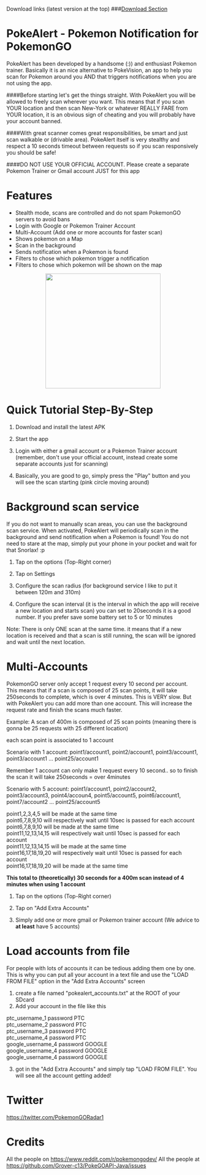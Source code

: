 Download links (latest version at the top) 
###[Download Section](https://github.com/PokeAlert/PokeAlert/releases)

# PokeAlert - Pokemon Notification for PokemonGO 
PokeAlert has been developed by a handsome (:)) and enthusiast Pokemon trainer. Basically it is an nice alternative to PokeVision, an app to help you scan for Pokemon around you AND that triggers notifications when you are not using the app.

####Before starting let's get the things straight. With PokeAlert you will be allowed to freely scan wherever you want. This means that if you scan YOUR location and then scan New-York or whatever REALLY FARE from YOUR location, it is an obvious sign of cheating and you will probably have your account banned.

####With great scanner comes great responsibilities, be smart and just scan walkable or (drivable area). PokeAlert itself is very stealthy and respect a 10 seconds timeout between requests so if you scan responsively you should be safe!

####DO NOT USE YOUR OFFICIAL ACCOUNT. Please create a separate Pokemon Trainer or Gmail account JUST for this app

# Features
- Stealth mode, scans are controlled and do not spam PokemonGO servers to avoid bans
- Login with Google or Pokemon Trainer Account
- Multi-Account (Add one or more accounts for faster scan)
- Shows pokemon on a Map
- Scan in the background
- Sends notification when a Pokemon is found
- Filters to chose which pokemon trigger a notification
- Filters to chose which pokemon will be shown on the map


<p align="center">
  <img src="http://i.imgur.com/MgmooCR.png" width="300"/>
</p>


# Quick Tutorial Step-By-Step
1) Download and install the latest APK

2) Start the app

3) Login with either a gmail account or a Pokemon Trainer account (remember, don't use your official account, instead create some separate accounts just for scanning)

4) Basically, you are good to go, simply press the "Play" button and you will see the scan starting (pink circle moving around)


# Background scan service
If you do not want to manually scan areas, you can use the background scan service. When activated, PokeAlert will periodically scan in the background and send notification when a Pokemon is found! You do not need to stare at the map, simply put your phone in your pocket and wait for that Snorlax! :p

1) Tap on the options (Top-Right corner)

2) Tap on Settings

3) Configure the scan radius (for background service I like to put it between 120m and 310m)

4) Configure the scan interval (it is the interval in which the app will receive a new location and starts scan) you can set to 20seconds it is a good number. If you prefer save some battery set to 5 or 10 minutes

Note: There is only ONE scan at the same time. it means that if a new location is received and that a scan is still running, the scan will be ignored and wait until the next location.


# Multi-Accounts
PokemonGO server only accept 1 request every 10 second per account. 
This means that if a scan is composed of 25 scan points, it will take 250seconds to complete, which is over 4 minutes. This is VERY slow. But with PokeAlert you can add more than one account. This will increase the request rate and finish the scans much faster.

Example:
A scan of 400m is composed of 25 scan points (meaning there is gonna be 25 requests with 25 different location)

each scan point is associated to 1 account

Scenario with 1 account:
point1/account1, point2/account1, point3/account1, point3/account1 ... point25/account1

Remember 1 account can only make 1 request every 10 second.. so to finish the scan it will take 250seconds = over 4minutes

Scenario with 5 account:
point1/account1, point2/account2, point3/account3, point4/accoun4, point5/account5, point6/account1, point7/account2 ... point25/account5

point1,2,3,4,5 will be made at the same time<br/>
point6,7,8,9,10 will respectively wait until 10sec is passed for each account<br/>
point6,7,8,9,10 will be made at the same time<br/>
point11,12,13,14,15 will respectively wait until 10sec is passed for each account<br/>
point11,12,13,14,15 will be made at the same time<br/>
point16,17,18,19,20 will respectively wait until 10sec is passed for each account<br/>
point16,17,18,19,20 will be made at the same time<br/>

**This total to (theoretically) 30 seconds for a 400m scan instead of 4 minutes when using 1 account**


1) Tap on the options (Top-Right corner)

2) Tap on "Add Extra Accounts"

3) Simply add one or more gmail or Pokemon trainer account
   (We advice to **at least** have 5 accounts)


# Load accounts from file
For people with lots of accounts it can be tedious adding them one by one. This is why you can put all your account in a text file and use the "LOAD FROM FILE" option in the "Add Extra Accounts" screen

1) create a file named "pokealert_accounts.txt" at the ROOT of your SDcard
2) Add your account in the file like this

ptc_username_1 password PTC<br />
ptc_username_2 password PTC<br />
ptc_username_3 password PTC<br />
ptc_username_4 password PTC<br />
google_username_4 password GOOGLE<br />
google_username_4 password GOOGLE<br />
google_username_4 password GOOGLE<br />

3) got in the "Add Extra Accounts" and simply tap "LOAD FROM FILE". You will see all the account getting added!



# Twitter
https://twitter.com/PokemonGORadar1

# Credits
All the people on https://www.reddit.com/r/pokemongodev/
All the people at https://github.com/Grover-c13/PokeGOAPI-Java/issues
